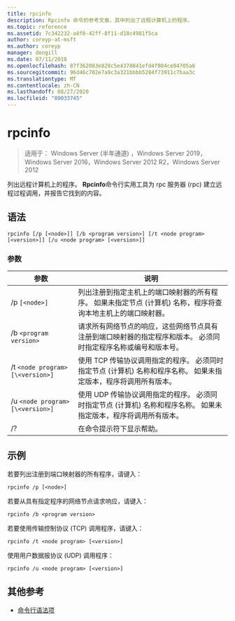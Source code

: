 ```yaml
---
title: rpcinfo
description: Rpcinfo 命令的参考文章，其中列出了远程计算机上的程序。
ms.topic: reference
ms.assetid: 7c342232-a8f0-42ff-8f11-d18c4981f5ca
author: coreyp-at-msft
ms.author: coreyp
manager: dongill
ms.date: 07/11/2018
ms.openlocfilehash: 87f362083e828c5e4378841efd4f084ce84705a6
ms.sourcegitcommit: 96d46c702e7a9c3a321bbbb5284f73911c7baa3c
ms.translationtype: MT
ms.contentlocale: zh-CN
ms.lasthandoff: 08/27/2020
ms.locfileid: "89033745"
---
```

# <a name="rpcinfo"></a>rpcinfo

> 适用于： Windows Server (半年通道) ，Windows Server 2019，Windows Server 2016，Windows Server 2012 R2，Windows Server 2012

列出远程计算机上的程序。 **Rpcinfo**命令行实用工具为 rpc 服务器 (rpc) 建立远程过程调用，并报告它找到的内容。

## <a name="syntax"></a>语法

```
rpcinfo [/p [<node>]] [/b <program version>] [/t <node program> [<version>]] [/u <node program> [<version>]]
```

### <a name="parameters"></a>参数

| 参数 | 说明 |
|--|--|
| /p `[<node>]` | 列出注册到指定主机上的端口映射器的所有程序。 如果未指定节点 (计算机) 名称，程序将查询本地主机上的端口映射器。 |
| /b `<program version>` | 请求所有网络节点的响应，这些网络节点具有注册到端口映射器的指定程序和版本。 必须同时指定程序名称或编号和版本号。 |
| /t `<node program> [\<version>]` | 使用 TCP 传输协议调用指定的程序。 必须同时指定节点 (计算机) 名称和程序名称。 如果未指定版本，程序将调用所有版本。 |
| /u `<node program> [\<version>]` | 使用 UDP 传输协议调用指定的程序。 必须同时指定节点 (计算机) 名称和程序名称。 如果未指定版本，程序将调用所有版本。 |
| /? | 在命令提示符下显示帮助。 |

## <a name="examples"></a>示例

若要列出注册到端口映射器的所有程序，请键入：

```
rpcinfo /p [<node>]
```

若要从具有指定程序的网络节点请求响应，请键入：

```
rpcinfo /b <program version>
```

若要使用传输控制协议 (TCP) 调用程序，请键入：

```
rpcinfo /t <node program> [<version>]
```

使用用户数据报协议 (UDP) 调用程序：

```
rpcinfo /u <node program> [<version>]
```

## <a name="additional-references"></a>其他参考

- [命令行语法项](command-line-syntax-key.md)
